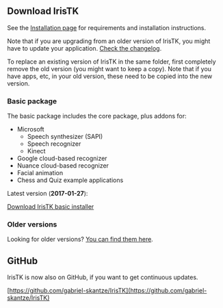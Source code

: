 ## Download IrisTK

See the [Installation page](installation.html) for requirements and installation instructions. 

Note that if you are upgrading from an older version of IrisTK, you might have to update your application. [Check the changelog](changelog.html).

To replace an existing version of IrisTK in the same folder, first completely remove the old version (you might want to keep a copy). Note that if you have apps, etc, in your old version, these need to be copied into the new version.   

### Basic package

The basic package includes the core package, plus addons for:

* Microsoft
	* Speech synthesizer (SAPI)
	* Speech recognizer 
	* Kinect
* Google cloud-based recognizer 
* Nuance cloud-based recognizer
* Facial animation
* Chess and Quiz example applications

Latest version (**2017-01-27**):

<a href="download/iristk-basic-2017-01-27.exe" class="button radius success"  onClick="ga('send', 'event', 'download', 'click');" target="_blank">Download IrisTK basic installer</a>

### Older versions

Looking for older versions? [You can find them here](/download).

## GitHub

IrisTK is now also on GitHub, if you want to get continuous updates.

[https://github.com/gabriel-skantze/IrisTK](https://github.com/gabriel-skantze/IrisTK) 